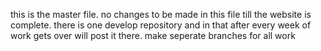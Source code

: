 this is the master file. 
no changes to be made in this file till the website is complete. 
there is one develop repository and in that after every week of work gets over will post it there. 
make seperate branches for all work